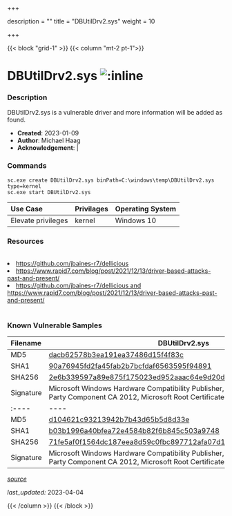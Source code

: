 +++

description = ""
title = "DBUtilDrv2.sys"
weight = 10

+++


{{< block "grid-1" >}}
{{< column "mt-2 pt-1">}}


# DBUtilDrv2.sys ![:inline](/images/twitter_verified.png) 


### Description

DBUtilDrv2.sys is a vulnerable driver and more information will be added as found.

- **Created**: 2023-01-09
- **Author**: Michael Haag
- **Acknowledgement**:  | [](https://twitter.com/)

### Commands

```
sc.exe create DBUtilDrv2.sys binPath=C:\windows\temp\DBUtilDrv2.sys type=kernel
sc.exe start DBUtilDrv2.sys
```

| Use Case | Privilages | Operating System | 
|:---- | ---- | ---- |
| Elevate privileges | kernel | Windows 10 |

### Resources
<br>
<li><a href=" https://github.com/jbaines-r7/dellicious"> https://github.com/jbaines-r7/dellicious</a></li>
<li><a href=" https://www.rapid7.com/blog/post/2021/12/13/driver-based-attacks-past-and-present/"> https://www.rapid7.com/blog/post/2021/12/13/driver-based-attacks-past-and-present/</a></li>
<li><a href="https://github.com/jbaines-r7/dellicious and https://www.rapid7.com/blog/post/2021/12/13/driver-based-attacks-past-and-present/">https://github.com/jbaines-r7/dellicious and https://www.rapid7.com/blog/post/2021/12/13/driver-based-attacks-past-and-present/</a></li>
<br>

### Known Vulnerable Samples

| Filename | DBUtilDrv2.sys |
|:---- | ---- | 
| MD5 | <a href="https://www.virustotal.com/gui/file/dacb62578b3ea191ea37486d15f4f83c">dacb62578b3ea191ea37486d15f4f83c</a> |
| SHA1 | <a href="https://www.virustotal.com/gui/file/90a76945fd2fa45fab2b7bcfdaf6563595f94891">90a76945fd2fa45fab2b7bcfdaf6563595f94891</a> |
| SHA256 | <a href="https://www.virustotal.com/gui/file/2e6b339597a89e875f175023ed952aaac64e9d20d457bbc07acf1586e7fe2df8">2e6b339597a89e875f175023ed952aaac64e9d20d457bbc07acf1586e7fe2df8</a> |
| Signature | Microsoft Windows Hardware Compatibility Publisher, Microsoft Windows Third Party Component CA 2012, Microsoft Root Certificate Authority 2010   || Filename | DBUtilDrv2.sys |
|:---- | ---- | 
| MD5 | <a href="https://www.virustotal.com/gui/file/d104621c93213942b7b43d65b5d8d33e">d104621c93213942b7b43d65b5d8d33e</a> |
| SHA1 | <a href="https://www.virustotal.com/gui/file/b03b1996a40bfea72e4584b82f6b845c503a9748">b03b1996a40bfea72e4584b82f6b845c503a9748</a> |
| SHA256 | <a href="https://www.virustotal.com/gui/file/71fe5af0f1564dc187eea8d59c0fbc897712afa07d18316d2080330ba17cf009">71fe5af0f1564dc187eea8d59c0fbc897712afa07d18316d2080330ba17cf009</a> |
| Signature | Microsoft Windows Hardware Compatibility Publisher, Microsoft Windows Third Party Component CA 2012, Microsoft Root Certificate Authority 2010   |


[*source*](https://github.com/magicsword-io/LOLDrivers/tree/main/yaml/dbutildrv2.sys.yml)

*last_updated:* 2023-04-04








{{< /column >}}
{{< /block >}}
